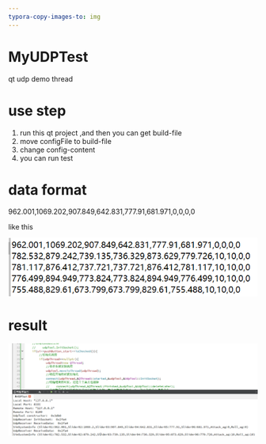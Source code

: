 ```yaml
---
typora-copy-images-to: img
---
```


# MyUDPTest
 qt udp demo thread

# use step

1. run this qt project ,and then you can get  build-file
2. move configFile to build-file
3. change config-content 
4. you can run test 



# data format



962.001,1069.202,907.849,642.831,777.91,681.971,0,0,0,0

like this

![image-20240613100301993](.\img\image-20240613100301993.png)

# result

![image-20240613100357269](.\img\image-20240613100357269.png)

